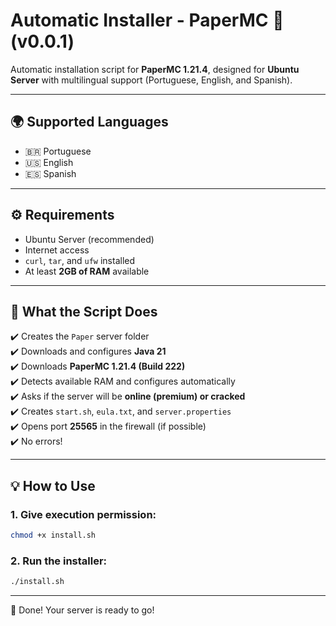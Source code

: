 # Automatic Installer - PaperMC 🧱 (v0.0.1)

Automatic installation script for **PaperMC 1.21.4**, designed for **Ubuntu Server** with multilingual support (Portuguese, English, and Spanish).

---

## 🌍 Supported Languages

- 🇧🇷 Portuguese  
- 🇺🇸 English  
- 🇪🇸 Spanish  

---

## ⚙️ Requirements

- Ubuntu Server (recommended)  
- Internet access  
- `curl`, `tar`, and `ufw` installed  
- At least **2GB of RAM** available  

---

## 🚀 What the Script Does

✔️ Creates the `Paper` server folder  
✔️ Downloads and configures **Java 21**  
✔️ Downloads **PaperMC 1.21.4 (Build 222)**  
✔️ Detects available RAM and configures automatically  
✔️ Asks if the server will be **online (premium) or cracked**  
✔️ Creates `start.sh`, `eula.txt`, and `server.properties`  
✔️ Opens port **25565** in the firewall (if possible)  
✔️ No errors!

---

## 💡 How to Use

### 1. Give execution permission:
```bash
chmod +x install.sh
```
### 2. Run the installer:
```bash
./install.sh
```
---

🎉 Done! Your server is ready to go!
